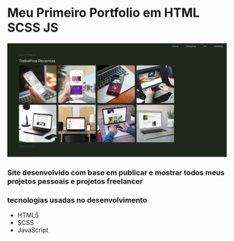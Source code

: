 # Meu Primeiro Portfolio em HTML SCSS JS

![Imagem do Site](/src/img/layout.png)

### Site desenvolvido com base em publicar e mostrar todos meus projetos pessoais e projetos freelancer

### tecnologias usadas no desenvolvimento

- HTML5
- SCSS
- JavaScript